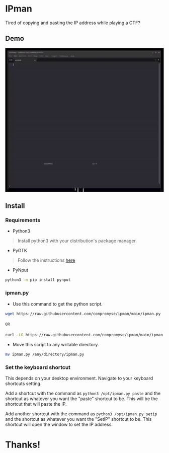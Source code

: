 # IPman
Tired of copying and pasting the IP address while playing a CTF?

## Demo
<img src="ipman.gif" alt="demo">

## Install

### Requirements
* Python3
> Install python3 with your distribution's package manager.

* PyGTK
> Follow the instructions [here](https://pygobject.readthedocs.io/en/latest/getting_started.html)

* PyNput
```bash
python3 -m pip install pynput
```

### ipman.py
* Use this command to get the python script.
```bash
wget https://raw.githubusercontent.com/compromyse/ipman/main/ipman.py

OR

curl -LO https://raw.githubusercontent.com/compromyse/ipman/main/ipman.py
```

* Move this script to any writable directory.
```bash
mv ipman.py /any/directory/ipman.py
```

### Set the keyboard shortcut
This depends on your desktop environment. 
Navigate to your keyboard shortcuts setting. 

Add a shortcut with the command as `python3 /opt/ipman.py paste` and the shortcut as whatever you want the "paste" shortcut to be. This will be the shortcut that will paste the IP. 

Add another shortcut with the command as `python3 /opt/ipman.py setip` and the shortcut as whatever you want the "SetIP" shortcut to be. This shortcut will open the window to set the IP address.

# Thanks!
